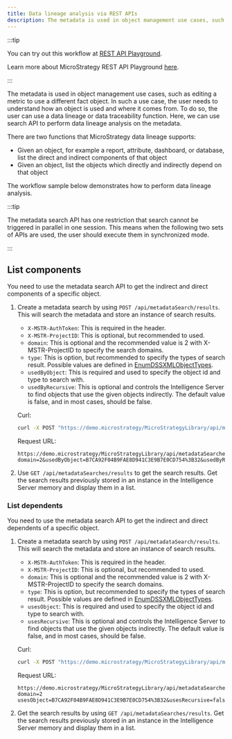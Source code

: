 ```yaml
---
title: Data lineage analysis via REST APIs
description: The metadata is used in object management use cases, such as editing a metric to use a different fact object. In such a use case, the user needs to understand how an object is used and where it comes from. To do so, the user can use a data lineage or data traceability function. Here, we can use search API to perform data lineage analysis on the metadata.
---
```


<Available since="2021" />

:::tip

You can try out this workflow at [REST API Playground](https://www.postman.com/microstrategysdk/workspace/microstrategy-rest-api/folder/16131298-e42edf07-9e68-4cc2-9eb9-a16ad920bb49?ctx=documentation).

Learn more about MicroStrategy REST API Playground [here](/docs/getting-started/playground.md).

:::

The metadata is used in object management use cases, such as editing a metric to use a different fact object. In such a use case, the user needs to understand how an object is used and where it comes from. To do so, the user can use a data lineage or data traceability function. Here, we can use search API to perform data lineage analysis on the metadata.

There are two functions that MicroStrategy data lineage supports:

- Given an object, for example a report, attribute, dashboard, or database, list the direct and indirect components of that object
- Given an object, list the objects which directly and indirectly depend on that object

The workflow sample below demonstrates how to perform data lineage analysis.

:::tip

The metadata search API has one restriction that search cannot be triggered in parallel in one session. This means when the following two sets of APIs are used, the user should execute them in synchronized mode.

:::

## List components

You need to use the metadata search API to get the indirect and direct components of a specific object.

1. Create a metadata search by using `POST /api/metadataSearch/results`. This will search the metadata and store an instance of search results.

   - `X-MSTR-AuthToken`: This is required in the header.
   - `X-MSTR-ProjectID`: This is optional, but recommended to used.
   - `domain`: This is optional and the recommended value is 2 with X-MSTR-ProjectID to specify the search domains.
   - `type`: This is option, but recommended to specify the types of search result. Possible values are defined in [EnumDSSXMLObjectTypes](https://www2.microstrategy.com/producthelp/2021/WebAPIReference/com/microstrategy/webapi/EnumDSSXMLObjectTypes.html).
   - `usedByObject`: This is required and used to specify the object id and type to search with.
   - `usedByRecursive`: This is optional and controls the Intelligence Server to find objects that use the given objects indirectly. The default value is false, and in most cases, should be false.

   Curl:

   ```bash
   curl -X POST "https://demo.microstrategy/MicroStrategyLibrary/api/metadataSearches/results?domain=2&amp;usedByObject=B7CA92F04B9FAE8D941C3E9B70CD754%3B32&amp;usedByRecursive=false" -H "accept: application/json" -H "X-MSTR-AuthToken: 14bu7siu403m9qr9987ejofill" -H "X-MSTR-ProjectID: B7CA92F04B9FAE8D941C3E9B7E0CD754"
   ```

   Request URL:

   ```url
   https://demo.microstrategy/MicroStrategyLibrary/api/metadataSearches/results?domain=2&usedByObject=B7CA92F04B9FAE8D941C3E9B7E0CD754%3B32&usedByRecursive=false
   ```

1. Use `GET /api/metadataSearches/results` to get the search results. Get the search results previously stored in an instance in the Intelligence Server memory and display them in a list.

### List dependents

You need to use the metadata search API to get the indirect and direct dependents of a specific object.

1. Create a metadata search by using `POST /api/metadataSearch/results`. This will search the metadata and store an instance of search results.

   - `X-MSTR-AuthToken`: This is required in the header.
   - `X-MSTR-ProjectID`: This is optional, but recommended to used.
   - `domain`: This is optional and the recommended value is 2 with X-MSTR-ProjectID to specify the search domains.
   - `type`: This is option, but recommended to specify the types of search result. Possible values are defined in [EnumDSSXMLObjectTypes](https://www2.microstrategy.com/producthelp/2021/WebAPIReference/com/microstrategy/webapi/EnumDSSXMLObjectTypes.html).
   - `usesObject`: This is required and used to specify the object id and type to search with.
   - `usesRecursive`: This is optional and controls the Intelligence Server to find objects that use the given objects indirectly. The default value is false, and in most cases, should be false.

   Curl:

   ```bash
   curl -X POST "https://demo.microstrategy/MicroStrategyLibrary/api/metadataSearches/results?domain=2&amp;usesObject=B7CA92F04B9FAE8D941C3E9B70CD754%3B32&amp;usesRecursive=false" -H "accept: application/json" -H "X-MSTR-AuthToken: 14bu7siu403m9qr9987ejofill" -H "X-MSTR-ProjectID: B7CA92F04B9FAE8D941C3E9B7E0CD754"
   ```

   Request URL:

   ```url
   https://demo.microstrategy/MicroStrategyLibrary/api/metadataSearches/results?domain=2 usesObject=B7CA92F04B9FAE8D941C3E9B7E0CD754%3B32&usesRecursive=false
   ```

1. Get the search results by using `GET /api/metadataSearches/results`. Get the search results previously stored in an instance in the Intelligence Server memory and display them in a list.
